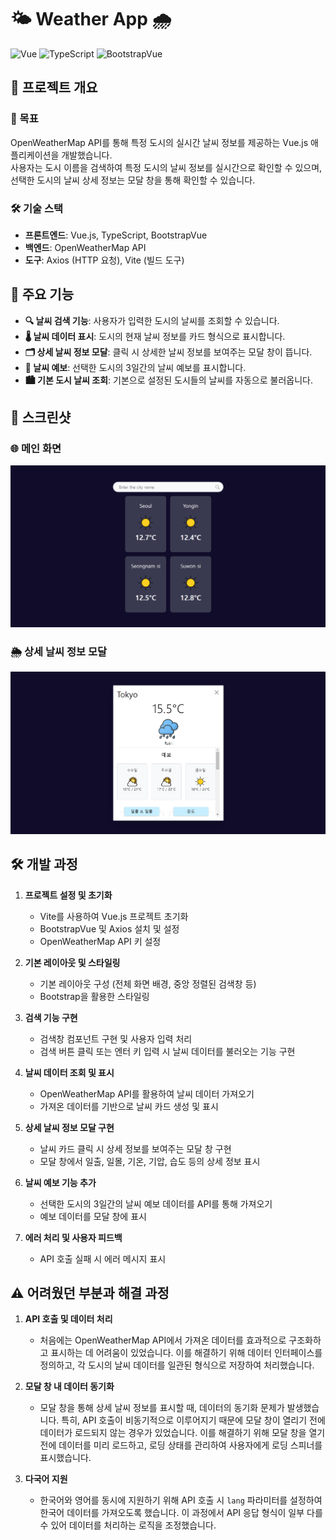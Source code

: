 # 🌤️ Weather App 🌧️

![Vue](https://img.shields.io/badge/Vue.js-4FC08D?style=for-the-badge&logo=vue.js&logoColor=white)
![TypeScript](https://img.shields.io/badge/TypeScript-007ACC?style=for-the-badge&logo=typescript&logoColor=white)
![BootstrapVue](https://img.shields.io/badge/BootstrapVue-563D7C?style=for-the-badge&logo=bootstrap&logoColor=white)

## 🌟 프로젝트 개요

### 🎯 목표
OpenWeatherMap API를 통해 특정 도시의 실시간 날씨 정보를 제공하는 Vue.js 애플리케이션을 개발했습니다.<br>
사용자는 도시 이름을 검색하여 특정 도시의 날씨 정보를 실시간으로 확인할 수 있으며, 선택한 도시의 날씨 상세 정보는 모달 창을 통해 확인할 수 있습니다.

### 🛠️ 기술 스택
- **프론트엔드**: Vue.js, TypeScript, BootstrapVue
- **백엔드**: OpenWeatherMap API
- **도구**: Axios (HTTP 요청), Vite (빌드 도구)

## 🚀 주요 기능
- **🔍 날씨 검색 기능**: 사용자가 입력한 도시의 날씨를 조회할 수 있습니다.
- **🌡️ 날씨 데이터 표시**: 도시의 현재 날씨 정보를 카드 형식으로 표시합니다.
- **🗂️ 상세 날씨 정보 모달**: 클릭 시 상세한 날씨 정보를 보여주는 모달 창이 뜹니다.
- **📅 날씨 예보**: 선택한 도시의 3일간의 날씨 예보를 표시합니다.
- **🏙️ 기본 도시 날씨 조회**: 기본으로 설정된 도시들의 날씨를 자동으로 불러옵니다.

## 📸 스크린샷

### 🌐 메인 화면
![Main Screen](./public/images/git-main.png)

### 🌦️ 상세 날씨 정보 모달
![Weather Modal](./public/images/git-modal.png)

## 🛠️ 개발 과정

1. **프로젝트 설정 및 초기화**
    - Vite를 사용하여 Vue.js 프로젝트 초기화
    - BootstrapVue 및 Axios 설치 및 설정
    - OpenWeatherMap API 키 설정

2. **기본 레이아웃 및 스타일링**
    - 기본 레이아웃 구성 (전체 화면 배경, 중앙 정렬된 검색창 등)
    - Bootstrap을 활용한 스타일링

3. **검색 기능 구현**
    - 검색창 컴포넌트 구현 및 사용자 입력 처리
    - 검색 버튼 클릭 또는 엔터 키 입력 시 날씨 데이터를 불러오는 기능 구현

4. **날씨 데이터 조회 및 표시**
    - OpenWeatherMap API를 활용하여 날씨 데이터 가져오기
    - 가져온 데이터를 기반으로 날씨 카드 생성 및 표시

5. **상세 날씨 정보 모달 구현**
    - 날씨 카드 클릭 시 상세 정보를 보여주는 모달 창 구현
    - 모달 창에서 일출, 일몰, 기온, 기압, 습도 등의 상세 정보 표시

6. **날씨 예보 기능 추가**
    - 선택한 도시의 3일간의 날씨 예보 데이터를 API를 통해 가져오기
    - 예보 데이터를 모달 창에 표시

7. **에러 처리 및 사용자 피드백**
    - API 호출 실패 시 에러 메시지 표시

## ⚠️ 어려웠던 부분과 해결 과정

1. **API 호출 및 데이터 처리**
    - 처음에는 OpenWeatherMap API에서 가져온 데이터를 효과적으로 구조화하고 표시하는 데 어려움이 있었습니다. 이를 해결하기 위해 데이터 인터페이스를 정의하고, 각 도시의 날씨 데이터를 일관된 형식으로 저장하여 처리했습니다.

2. **모달 창 내 데이터 동기화**
    - 모달 창을 통해 상세 날씨 정보를 표시할 때, 데이터의 동기화 문제가 발생했습니다. 특히, API 호출이 비동기적으로 이루어지기 때문에 모달 창이 열리기 전에 데이터가 로드되지 않는 경우가 있었습니다. 이를 해결하기 위해 모달 창을 열기 전에 데이터를 미리 로드하고, 로딩 상태를 관리하여 사용자에게 로딩 스피너를 표시했습니다.

3. **다국어 지원**
    - 한국어와 영어를 동시에 지원하기 위해 API 호출 시 `lang` 파라미터를 설정하여 한국어 데이터를 가져오도록 했습니다. 이 과정에서 API 응답 형식이 일부 다를 수 있어 데이터를 처리하는 로직을 조정했습니다.
